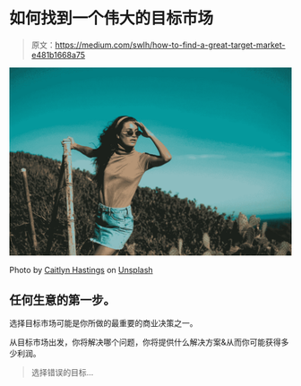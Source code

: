 # 如何找到一个伟大的目标市场

> 原文：<https://medium.com/swlh/how-to-find-a-great-target-market-e481b1668a75>

![](img/7586622fee80f057d22e818f5b05e884.png)

Photo by [Caitlyn Hastings](https://unsplash.com/photos/rQOMS12WRyU?utm_source=unsplash&utm_medium=referral&utm_content=creditCopyText) on [Unsplash](https://unsplash.com/search/photos/searching?utm_source=unsplash&utm_medium=referral&utm_content=creditCopyText)

## 任何生意的第一步。

选择目标市场可能是你所做的最重要的商业决策之一。

从目标市场出发，你将解决哪个问题，你将提供什么解决方案&从而你可能获得多少利润。

> 选择错误的目标…